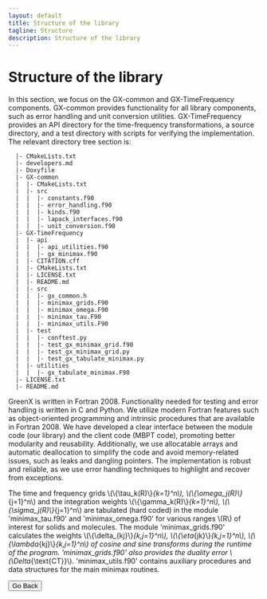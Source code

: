 ```yaml
---
layout: default
title: Structure of the library
tagline: Structure
description: Structure of the library
---
```


# Structure of the library

In this section, we focus on the GX-common and GX-TimeFrequency components. GX-common provides functionality for all library components, such as error handling and unit conversion utilities. GX-TimeFrequency provides an API directory for the time-frequency transformations, a source directory, and a test directory with scripts for verifying the implementation. The relevant directory tree section is:

```plaintext
  |- CMakeLists.txt
  |- developers.md
  |- Doxyfile
  |- GX-common
  |  |- CMakeLists.txt
  |  |- src
  |  |  |- constants.f90
  |  |  |- error_handling.f90
  |  |  |- kinds.f90
  |  |  |- lapack_interfaces.f90
  |  |  |- unit_conversion.f90
  |- GX-TimeFrequency
  |  |- api
  |  |  |- api_utilities.f90
  |  |  |- gx_minimax.f90
  |  |- CITATION.cff
  |  |- CMakeLists.txt
  |  |- LICENSE.txt
  |  |- README.md
  |  |- src
  |  |  |- gx_common.h
  |  |  |- minimax_grids.F90
  |  |  |- minimax_omega.F90
  |  |  |- minimax_tau.F90
  |  |  |- minimax_utils.F90
  |  |- test
  |  |  |- conftest.py
  |  |  |- test_gx_minimax_grid.f90
  |  |  |- test_gx_minimax_grid.py
  |  |  |- test_gx_tabulate_minimax.py
  |  |- utilities
  |  |  |- gx_tabulate_minimax.F90
  |- LICENSE.txt
  |- README.md
```

GreenX is written in Fortran 2008. Functionality needed for testing and error handling is written in C and Python. We utilize modern Fortran features such as object-oriented programming and intrinsic procedures that are available in Fortran 2008. We have developed a clear interface between the module code (our library) and the client code (MBPT code), promoting better modularity and reusability. Additionally, we use allocatable arrays and automatic deallocation to simplify the code and avoid memory-related issues, such as leaks and dangling pointers. The implementation is robust and reliable, as we use error handling techniques to highlight and recover from exceptions.

The time and frequency grids \\(\\{\tau_k(R)\\}_{k=1}^n\\), \\(\\{\omega_j(R)\\}_{j=1}^n\\) and the integration weights \\(\\{\gamma_k(R)\\}_{k=1}^n\\), \\(\\{\sigma_j(R)\\}_{j=1}^n\\) are tabulated (hard coded) in the module 'minimax\_tau.f90' and 'minimax\_omega.f90' for various ranges \\(R\\) of interest for solids and molecules. The module 'minimax\_grids.f90' calculates the weights \\(\\{\delta_{kj}\\}_{k,j=1}^n\\), \\(\\{\eta_{jk}\\}_{k,j=1}^n\\), \\(\\{\lambda_{kj}\\}_{k,j=1}^n\\) of cosine and sine transforms during the runtime of the program. 'minimax\_grids.f90' also provides the duality error \\(\Delta_{\text{CT}}\\). 'minimax\_utils.f90' contains auxiliary procedures and data structures for the main minimax routines.

<button onclick="goBack()">Go Back</button>

<script>
function goBack() {
  window.history.back();
}
</script>